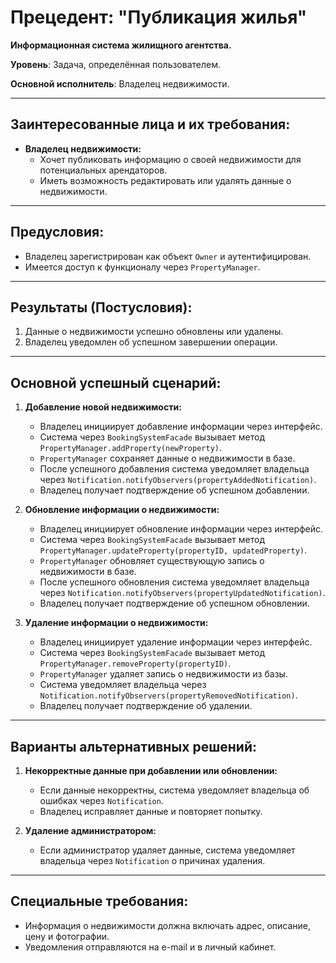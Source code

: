 
# Прецедент: "Публикация жилья"

**Информационная система жилищного агентства.**

**Уровень**: Задача, определённая пользователем.

**Основной исполнитель**: Владелец недвижимости.

---

## Заинтересованные лица и их требования:

- **Владелец недвижимости:**
  - Хочет публиковать информацию о своей недвижимости для потенциальных арендаторов.
  - Иметь возможность редактировать или удалять данные о недвижимости.

---

## Предусловия:

- Владелец зарегистрирован как объект `Owner` и аутентифицирован.
- Имеется доступ к функционалу через `PropertyManager`.

---

## Результаты (Постусловия):

1. Данные о недвижимости успешно обновлены или удалены.
2. Владелец уведомлен об успешном завершении операции.

---

## Основной успешный сценарий:

1. **Добавление новой недвижимости:**
    - Владелец инициирует добавление информации через интерфейс.
    - Система через `BookingSystemFacade` вызывает метод `PropertyManager.addProperty(newProperty)`.
    - `PropertyManager` сохраняет данные о недвижимости в базе.
    - После успешного добавления система уведомляет владельца через `Notification.notifyObservers(propertyAddedNotification)`.
    - Владелец получает подтверждение об успешном добавлении.

2. **Обновление информации о недвижимости:**
    - Владелец инициирует обновление информации через интерфейс.
    - Система через `BookingSystemFacade` вызывает метод `PropertyManager.updateProperty(propertyID, updatedProperty)`.
    - `PropertyManager` обновляет существующую запись о недвижимости в базе.
    - После успешного обновления система уведомляет владельца через `Notification.notifyObservers(propertyUpdatedNotification)`.
    - Владелец получает подтверждение об успешном обновлении.

3. **Удаление информации о недвижимости:**
    - Владелец инициирует удаление информации через интерфейс.
    - Система через `BookingSystemFacade` вызывает метод `PropertyManager.removeProperty(propertyID)`.
    - `PropertyManager` удаляет запись о недвижимости из базы.
    - Система уведомляет владельца через `Notification.notifyObservers(propertyRemovedNotification)`.
    - Владелец получает подтверждение об удалении.

---

## Варианты альтернативных решений:

1. **Некорректные данные при добавлении или обновлении:**
    - Если данные некорректны, система уведомляет владельца об ошибках через `Notification`.
    - Владелец исправляет данные и повторяет попытку.

2. **Удаление администратором:**
    - Если администратор удаляет данные, система уведомляет владельца через `Notification` о причинах удаления.

---

## Специальные требования:

- Информация о недвижимости должна включать адрес, описание, цену и фотографии.
- Уведомления отправляются на e-mail и в личный кабинет.
